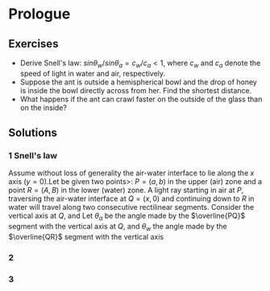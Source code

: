 # Prologue

## Exercises

 - Derive Snell's law: $sin \theta_{w} / sin \theta_{a} = c_{w}/c_{a} < 1$, where $c_{w}$ and $c_{a}$ denote the speed of light in water and air, respectively.
 - Suppose the ant is outside a hemispherical bowl and the drop of honey is inside the bowl directly across from her. Find the shortest distance.
 - What happens if the ant can crawl faster on the outside of the glass than on the inside? 

## Solutions

### 1 Snell's law
Assume without loss of generality the air-water interface to lie along the $x$ axis ($y=0$).Let be given two points>: $P=(a,b)$ in the upper (air) zone and a point $R=(A,B)$ in the lower (water) zone. 
A light ray starting in air at $P$, traversing the air-water interface at $Q=(x,0)$ and continuing down to $R$ in water will travel along two consecutive rectilinear segments. Consider the vertical axis at $Q$, and Let $\theta_{a}$ be the angle made by the $\overline{PQ}$ segment with the vertical axis at $Q$, and $\theta_{w}$ the angle made by the $\overline{QR}$ segment with the vertical axis



### 2

### 3



<!--stackedit_data:
eyJoaXN0b3J5IjpbMTg1MzgxOTY4MywxNjU5NTU1MDcyXX0=
-->